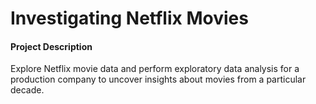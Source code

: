 # Investigating Netflix Movies
#### Project Description
Explore Netflix movie data and perform exploratory data analysis for a production company to uncover insights about movies from a particular decade.
